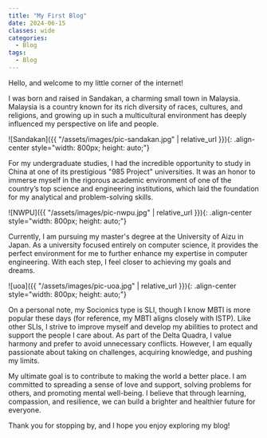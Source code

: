 ```yaml
---
title: "My First Blog"
date: 2024-06-15
classes: wide
categories:
  - Blog
tags:
  - Blog
---
```


Hello, and welcome to my little corner of the internet!

I was born and raised in Sandakan, a charming small town in Malaysia. Malaysia is a country known for its rich diversity of races, cultures, and religions, and growing up in such a multicultural environment has deeply influenced my perspective on life and people.

![Sandakan]({{ "/assets/images/pic-sandakan.jpg" | relative_url }}){: .align-center style="width: 800px; height: auto;"}

For my undergraduate studies, I had the incredible opportunity to study in China at one of its prestigious "985 Project" universities. It was an honor to immerse myself in the rigorous academic environment of one of the country’s top science and engineering institutions, which laid the foundation for my analytical and problem-solving skills.

![NWPU]({{ "/assets/images/pic-nwpu.jpg" | relative_url }}){: .align-center style="width: 800px; height: auto;"}

Currently, I am pursuing my master's degree at the University of Aizu in Japan. As a university focused entirely on computer science, it provides the perfect environment for me to further enhance my expertise in computer engineering. With each step, I feel closer to achieving my goals and dreams.

![uoa]({{ "/assets/images/pic-uoa.jpg" | relative_url }}){: .align-center style="width: 800px; height: auto;"}

On a personal note, my Socionics type is SLI, though I know MBTI is more popular these days (for reference, my MBTI aligns closely with ISTP). Like other SLIs, I strive to improve myself and develop my abilities to protect and support the people I care about. As part of the Delta Quadra, I value harmony and prefer to avoid unnecessary conflicts. However, I am equally passionate about taking on challenges, acquiring knowledge, and pushing my limits.

My ultimate goal is to contribute to making the world a better place. I am committed to spreading a sense of love and support, solving problems for others, and promoting mental well-being. I believe that through learning, compassion, and resilience, we can build a brighter and healthier future for everyone.

Thank you for stopping by, and I hope you enjoy exploring my blog!